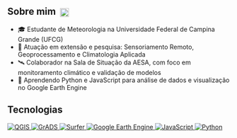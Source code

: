 
## Sobre mim <a href="http://lattes.cnpq.br/2690669771522466" target="_blank"><img src="https://github.com/user-attachments/assets/a9ab1979-f9e5-4570-b35e-8371ec797f0e" alt="Lattes" width="20" style="vertical-align: middle; margin-left: 5px;"/></a>

- 🎓 Estudante de Meteorologia na Universidade Federal de Campina Grande (UFCG)  
- 🔬 Atuação em extensão e pesquisa: Sensoriamento Remoto, Geoprocessamento e Climatologia Aplicada  
- 🛰️ Colaborador na Sala de Situação da AESA, com foco em monitoramento climático e validação de modelos  
- 🌱 Aprendendo Python e JavaScript para análise de dados e visualização no Google Earth Engine  

## Tecnologias

<p align="left">
  <a href="https://qgis.org/" target="_blank" rel="noopener noreferrer">
    <img src="https://img.shields.io/badge/QGIS-589632?style=flat&logo=qgis&logoColor=white" alt="QGIS"/>
  </a>
  <a href="http://opengrads.org/" target="_blank" rel="noopener noreferrer">
    <img src="https://img.shields.io/badge/GrADS-0055A5?style=flat&logo=gnu-bash&logoColor=white" alt="GrADS"/>
  </a>
  <a href="https://www.goldensoftware.com/products/surfer/" target="_blank" rel="noopener noreferrer">
    <img src="https://img.shields.io/badge/Surfer-FF6F00?style=flat&logo=openstreetmap&logoColor=white" alt="Surfer"/>
  </a>
  <a href="https://earthengine.google.com/" target="_blank" rel="noopener noreferrer">
    <img src="https://img.shields.io/badge/Google%20Earth%20Engine-34A853?style=flat&logo=google-earth&logoColor=white" alt="Google Earth Engine"/>
  </a>
    <a href="https://developer.mozilla.org/pt-BR/docs/Web/JavaScript" target="_blank" rel="noopener noreferrer">
    <img src="https://img.shields.io/badge/JavaScript-F7DF1E?style=flat&logo=javascript&logoColor=black" alt="JavaScript"/>
  </a>
  <a href="https://www.python.org/" target="_blank" rel="noopener noreferrer">
    <img src="https://img.shields.io/badge/Python-3776AB?style=flat&logo=python&logoColor=white" alt="Python"/>
  </a>

</p>

